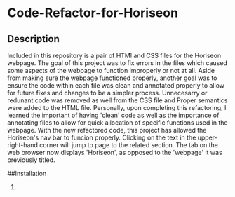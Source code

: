 # Code-Refactor-for-Horiseon

## Description

Included in this repository is a pair of HTMl and CSS files for the Horiseon webpage. The goal of this project was to fix errors in the files which caused some aspects of the webpage to function improperly or not at all. Aside from making sure the webpage functioned properly, another goal was to ensure the code within each file was clean and annotated properly to allow for future fixes and changes to be a simpler process. Unnecesarry or redunant code was removed as well from the CSS file and Proper semantics were added to the HTML file.
Personally, upon completing this refactoring, I learned the important of having 'clean' code as well as the importance of annotating files to allow for quick allocation of specific functions used in the webpage.
With the new refactored code, this project has allowed the Horiseon's nav bar to funcion properly. Clicking on the text in the upper-right-hand corner will jump to page to the related section. The tab on the web browser now displays 'Horiseon', as opposed to the 'webpage' it was previously titled.

##Installation

1. 
